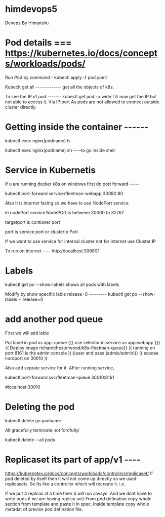 # himdevops5
Devops By Himanshu 
# Pod details === https://kubernetes.io/docs/concepts/workloads/pods/
Run Pod by command - kubectl apply -f pod.yaml 

Kubeclt get all ------------- get all the objects of k8s. 

To see the IP of pod ------- kubectl get pod -o wide   Till now get the IP but not able to access it. Via IP:port As pods are not allowed to connect outside cluster directly. 

# Getting inside the container ------
kubeclt exec nginx(podname)  ls 

kubeclt exec nginx(podname) sh          ----to go inside shell 

# Service in Kubernetis 
If u are running docker k8s on windows first do port forward -----

kubectl port-forward service/fleetman-webapp 30080:80

Also It is internet facing so we have to use NodePort service. 

In nodePort service NodePOrt is between 30000 to 32767

targetport is contianer port 

port is service port or clusterIp Port

If we want to use service for internal cluster not for internet use Cluster IP

To run on internet ---- http://localhost:30080/


# Labels 
kubectl get po --show-labels         shows all pods with labels 

Modify by show specific lable release=0 --------- kubectl get po --show-labels -l release=0 

# add another pod queue
First we will add lable 

Put label in pod as  app: queue    {{{ use selector in service as app:webapp     }}}{{ Deploy image  richardchesterwood/k8s-fleetman-queue}}
(( running on port 8161 is the admin console ))
((user and pass (admis/admin)))
(( expose nordport on 30010 ))

Also add seprate service for it. AFter running service, 

kubectl port-forward svc/fleetman-queue 30010:8161

#localhost:30010

# Deleting the pod 
kubectl delete po podname

All gracefully terminate not forcfully/ 

kubectl delete --all pods

# Replicaset  its part of app/v1 ---- 
https://kubernetes.io/docs/concepts/workloads/controllers/replicaset/
If pod deleted by itself then it will not come up directly so we used replicasets. So Its like a controller which will recreate it. i.e.

If we put 4 replcas at a time then 4 will run always. 
And we dont have to write pods if we are having replica set/ 
From pod defination copy  whole section from template and paste it in spec. Inside template copy whole metadat of previos pod defination file. 




